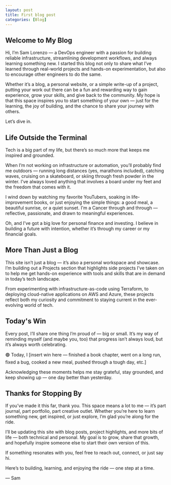 ```yaml
---
layout: post
title: First blog post
categories: [Blog]
---
```


## Welcome to My Blog
Hi, I’m Sam Lorenzo — a DevOps engineer with a passion for building reliable infrastructure, streamlining development workflows, and always learning something new. I started this blog not only to share what I’ve learned through real-world projects and hands-on experimentation, but also to encourage other engineers to do the same.

Whether it’s a blog, a personal website, or a simple write-up of a project, putting your work out there can be a fun and rewarding way to gain experience, grow your skills, and give back to the community. My hope is that this space inspires you to start something of your own — just for the learning, the joy of building, and the chance to share your journey with others.

Let’s dive in.

## Life Outside the Terminal
Tech is a big part of my life, but there’s so much more that keeps me inspired and grounded.

When I’m not working on infrastructure or automation, you’ll probably find me outdoors — running long distances (yes, marathons included), catching waves, cruising on a skateboard, or skiing through fresh powder in the winter. I’ve always loved anything that involves a board under my feet and the freedom that comes with it.

I wind down by watching my favorite YouTubers, soaking in life-improvement books, or just enjoying the simple things: a good meal, a beautiful sunrise, or a quiet sunset. I'm a Cancer through and through — reflective, passionate, and drawn to meaningful experiences.

Oh, and I’ve got a big love for personal finance and investing. I believe in building a future with intention, whether it’s through my career or my financial goals.

## More Than Just a Blog
This site isn’t just a blog — it’s also a personal workspace and showcase. I’m building out a Projects section that highlights side projects I’ve taken on to help me get hands-on experience with tools and skills that are in demand in today’s tech landscape.

From experimenting with infrastructure-as-code using Terraform, to deploying cloud-native applications on AWS and Azure, these projects reflect both my curiosity and commitment to staying current in the ever-evolving world of tech.

## Today's Win
Every post, I’ll share one thing I’m proud of — big or small. It’s my way of reminding myself (and maybe you, too) that progress isn’t always loud, but it’s always worth celebrating.

🟢 Today, I [insert win here — finished a book chapter, went on a long run, fixed a bug, cooked a new meal, pushed through a tough day, etc.]

Acknowledging these moments helps me stay grateful, stay grounded, and keep showing up — one day better than yesterday.

## Thanks for Stopping By
If you’ve made it this far, thank you. This space means a lot to me — it’s part journal, part portfolio, part creative outlet. Whether you’re here to learn something new, get inspired, or just explore, I’m glad you’re along for the ride.

I’ll be updating this site with blog posts, project highlights, and more bits of life — both technical and personal. My goal is to grow, share that growth, and hopefully inspire someone else to start their own version of this.

If something resonates with you, feel free to reach out, connect, or just say hi.

Here’s to building, learning, and enjoying the ride — one step at a time.

— Sam